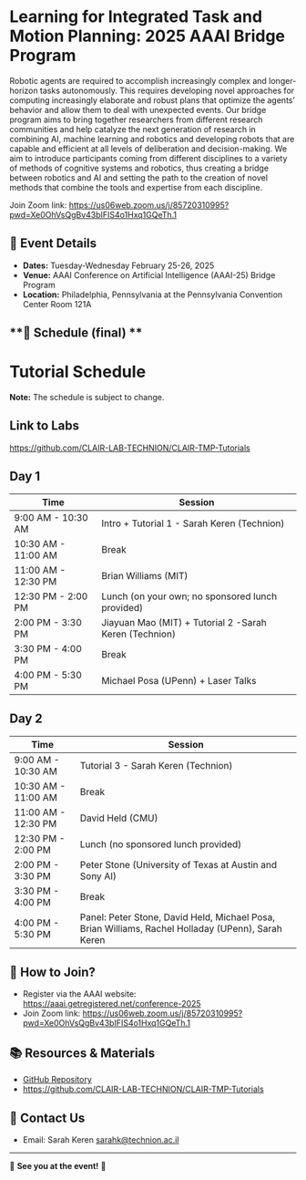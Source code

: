 # **Learning for Integrated Task and Motion Planning: 2025 AAAI Bridge Program**
Robotic agents are required to accomplish increasingly complex and longer-horizon tasks autonomously. This requires developing novel approaches for computing increasingly elaborate and robust plans that optimize the agents’ behavior and allow them to deal with unexpected events.
Our bridge program aims to bring together researchers from different research communities and help catalyze the next generation of research in combining AI, machine learning and robotics and developing robots that are capable and 
efficient at all levels of deliberation and decision-making. We aim to introduce participants coming from different disciplines to a variety of methods of cognitive systems and robotics, thus creating a bridge between robotics and AI and setting the path to the creation of novel methods that combine the tools and expertise from each discipline.

Join Zoom link: https://us06web.zoom.us/j/85720310995?pwd=Xe0OhVsQgBv43bIFIS4o1Hxq1GQeTh.1

## **📅 Event Details**
- **Dates:**  Tuesday-Wednesday February 25-26, 2025
- **Venue:**   AAAI Conference on Artificial Intelligence (AAAI-25) Bridge Program
- **Location:**  Philadelphia, Pennsylvania at the Pennsylvania Convention Center  Room 121A  

## **📝 Schedule (final) **
# **Tutorial Schedule**
**Note:** The schedule is subject to change.

## **Link to Labs**
https://github.com/CLAIR-LAB-TECHNION/CLAIR-TMP-Tutorials

## **Day 1**

| Time | Session |
|------------|---------------------------------|
| 9:00 AM - 10:30 AM | Intro + Tutorial 1 - Sarah Keren (Technion) |
| 10:30 AM - 11:00 AM | Break |
| 11:00 AM - 12:30 PM | Brian Williams (MIT) |
| 12:30 PM - 2:00 PM | Lunch (on your own; no sponsored lunch provided) |
| 2:00 PM - 3:30 PM | Jiayuan Mao (MIT) + Tutorial 2 -Sarah Keren (Technion)|
| 3:30 PM - 4:00 PM | Break |
| 4:00 PM - 5:30 PM | Michael Posa (UPenn) + Laser Talks|

## **Day 2**

| Time | Session |
|------------|---------------------------------|
| 9:00 AM - 10:30 AM | Tutorial 3 - Sarah Keren (Technion) |
| 10:30 AM - 11:00 AM | Break |
| 11:00 AM - 12:30 PM | David Held (CMU) |
| 12:30 PM - 2:00 PM | Lunch (no sponsored lunch provided) |
| 2:00 PM - 3:30 PM | Peter Stone (University of Texas at Austin and Sony AI) |
| 3:30 PM - 4:00 PM | Break |
| 4:00 PM - 5:30 PM | Panel: Peter Stone, David Held, Michael Posa, Brian Williams, Rachel Holladay (UPenn), Sarah Keren |


## **📌 How to Join?**
- Register via the AAAI website: https://aaai.getregistered.net/conference-2025 
- Join Zoom link: https://us06web.zoom.us/j/85720310995?pwd=Xe0OhVsQgBv43bIFIS4o1Hxq1GQeTh.1

## **📚 Resources & Materials**
- [GitHub Repository](https://github.com/CLAIR-LAB-TECHNION/AAAI_25_Bridge_TMP)
- https://github.com/CLAIR-LAB-TECHNION/CLAIR-TMP-Tutorials

  
## **🙋 Contact Us**
- Email: Sarah Keren sarahk@technion.ac.il
---
🚀 **See you at the event!** 🎉
